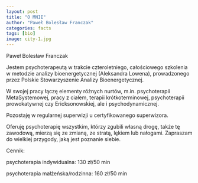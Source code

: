 ```yaml
---
layout: post
title: "O MNIE"
author: "Paweł Bolesław Franczak"
categories: facts
tags: [bio]
image: city-1.jpg
---
```


Paweł Bolesław Franczak

Jestem psychoterapeutą w trakcie czteroletniego, całościowego szkolenia w metodzie analizy bioenergetycznej (Aleksandra Lowena), prowadzonego przez Polskie Stowarzyszenie Analizy Bioenergetycznej.

W swojej pracy łączę elementy różnych nurtów, m.in. psychoterapii MetaSystemowej, pracy z ciałem, terapii krótkoterminowej, psychoterapii prowokatywnej czy Ericksonowskiej, ale i psychodynamicznej.

Pozostaję w regularnej superwizji u certyfikowanego superwizora.

Oferuję psychoterapię wszystkim, którzy zgubili własną drogę, także tę zawodową, mierzą się ze zmianą, ze stratą, lękiem lub nałogami.
Zapraszam do wielkiej przygody, jaką jest poznanie siebie.



Cennik:

psychoterapia indywidualna: 130 zł/50 min

psychoterapia małżeńska/rodzinna: 160 zł/50 min
